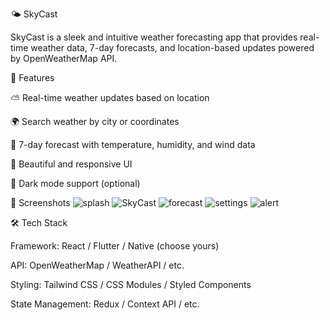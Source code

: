 🌤️ SkyCast

SkyCast is a sleek and intuitive weather forecasting app that provides real-time weather data, 7-day forecasts, and location-based updates powered by OpenWeatherMap API.

🚀 Features

⛅ Real-time weather updates based on location

🌍 Search weather by city or coordinates

📅 7-day forecast with temperature, humidity, and wind data

🎨 Beautiful and responsive UI

🌙 Dark mode support (optional)


📸 Screenshots
![splash](https://github.com/user-attachments/assets/b6c1295e-450e-4b1e-b81f-e6ac292e7c19)
![SkyCast ](https://github.com/user-attachments/assets/eeacff2f-ac1a-42d8-b656-ee693efaad53)
![forecast](https://github.com/user-attachments/assets/a878ce39-292d-4b99-b13d-6ccaa610351f)
![settings](https://github.com/user-attachments/assets/c43e4371-cb5f-49d2-bac2-cca4aca668d0)
![alert](https://github.com/user-attachments/assets/162ec05f-2e56-478e-8e87-32bf9dbf5210)


🛠️ Tech Stack

Framework: React / Flutter / Native (choose yours)

API: OpenWeatherMap / WeatherAPI / etc.

Styling: Tailwind CSS / CSS Modules / Styled Components

State Management: Redux / Context API / etc.
